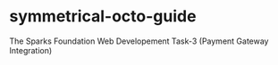 # symmetrical-octo-guide
The Sparks Foundation Web Developement Task-3 (Payment Gateway Integration)
